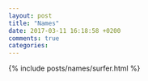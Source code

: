 ```yaml
---
layout: post
title: "Names"
date: 2017-03-11 16:18:58 +0200
comments: true
categories: 
---
```


{% include posts/names/surfer.html %}
